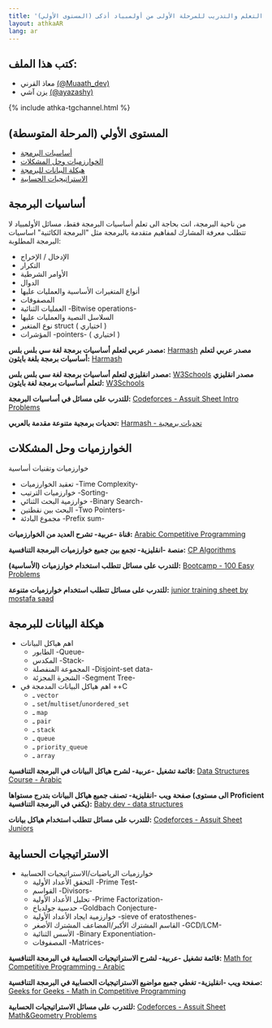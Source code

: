 ```yaml
---
title: '(المستوى الأولي) المواد العلمية المطلوبة ومصادر التعلم والتدريب للمرحلة الأولى من أولمبياد أذكى'
layout: athkaAR
lang: ar
---
```


<h2>كتب هذا الملف:</h2>
<ul>
    <li>معاذ القرني <a href="https://twitter.com/Muaath_dev" target="_blank">(@Muaath_dev)</a></li>
    <li>يزن آشي <a href="https://twitter.com/ayazashy" target="_blank">(@ayazashy)</a></li>
</ul>

{% include athka-tgchannel.html %}

## المستوى الأولي (المرحلة المتوسطة)
- [أساسيات البرمجة](#أساسيات-البرمجة)
- [الخوارزميات وحل المشكلات](#الخوارزميات-وحل-المشكلات)
- [هيكلة البيانات للبرمجة](#هيكلة-البيانات-للبرمجة)
- [الاستراتيجيات الحسابية](#الاستراتيجيات-الحسابية)

<a id="أساسيات-البرمجة"></a>
## أساسيات البرمجة
من ناحية البرمجة، انت بحاجة الى تعلم أساسيات البرمجة فقط، مسائل الأولمبياد لا تتطلب معرفة المشارك لمفاهيم متقدمة بالبرمجة مثل "البرمجة الكائنية"
اساسيات البرمجة المطلوبة: 
- الإدخال / الإخراج
- التكرار
- الأوامر الشرطية
- الدوال 
- أنواع المتغيرات الأساسية والعمليات عليها
- المصفوفات
- العمليات الثنائية -Bitwise operations-
- السلاسل النصية والعمليات عليها
- نوع المتغير struct ( اختياري ) 
- المؤشرات -pointers- ( اختياري )

**مصدر عربي لتعلم أساسيات برمجة لغة سي بلس بلس:** [Harmash](https://harmash.com/tutorials/cplusplus/overview)
**مصدر عربي لتعلم أساسيات برمجة بلغة بايثون:** [Harmash](https://harmash.com/tutorials/python/overview)

**مصدر انقليزي لتعلم أساسيات برمجة لغة سي بلس بلس:** [W3Schools](https://www.w3schools.com/cpp/)
**مصدر انقليزي لتعلم أساسيات برمجة لغة بايثون:** [W3Schools](https://www.w3schools.com/python/)

**للتدرب على مسائل في أساسيات البرمجة:** [Codeforces - Assuit Sheet Intro Problems](https://codeforces.com/group/MWSDmqGsZm/contest/219158)

**تحديات برمجية متنوعة مقدمة بالعربي:** [Harmash - تحديات برمجية](https://harmash.com/tutorials/algorithms-and-data-structure/overview)



<a id="الخوارزميات-وحل-المشكلات"></a>
## الخوارزميات وحل المشكلات
خوارزميات وتقنيات أساسية
- تعقيد الخوارزميات -Time Complexity-
- خوارزميات الترتيب -Sorting-
- خوارزمية البحث الثنائي -Binary Search-
- البحث بين نقطتين -Two Pointers-
- مجموع البادئة -Prefix sum-

**قناة -عربية- تشرح العديد من الخوارزميات:** [Arabic Competitive Programming](https://www.youtube.com/@ArabicCompetitiveProgramming/playlists)

**منصة -انقليزية- تجمع بين جميع خوارزميات البرمجة التنافسية:** [CP Algorithms](https://cp-algorithms.com/index.html)

**للتدرب على مسائل تتطلب استخدام خوارزميات (الأساسية):** [Bootcamp - 100 Easy Problems](https://codeforces.com/group/yg7WhsFsAp/contests)

**للتدرب على مسائل تتطلب استخدام خوارزميات متنوعة:** [junior training sheet by mostafa saad](https://docs.google.com/spreadsheets/d/1iJZWP2nS_OB3kCTjq8L6TrJJ4o-5lhxDOyTaocSYc-k/edit#gid=123190759)


<a id="هيكلة-البيانات-للبرمجة"></a>
## هيكلة البيانات للبرمجة
- اهم هياكل البيانات
  - الطابور -Queue-
  - المكدس -Stack-
  - المجموعة المنفصلة -Disjoint-set data-
  - الشجرة المجزئة -Segment Tree-
- اهم هياكل البيانات المدمجة في ++C
  - ـ `vector`
  - ـ `set`/`multiset`/`unordered_set`
  - ـ `map`
  - ـ `pair`
  - ـ `stack`
  - ـ `queue`
  - ـ `priority_queue`
  - ـ `array`

**قائمة تشغيل -عربية- لشرح هياكل البيانات في البرمجة التنافسية:** [Data Structures Course - Arabic](https://www.youtube.com/playlist?list=PLCInYL3l2AajqOUW_2SwjWeMwf4vL4RSp)

**صفحة ويب -انقليزية- تصنف جميع هياكل البيانات بتدرج مستواها (الى مستوى Proficient يكفي في البرمجة التنافسية):** [Baby dev - data structures](https://byby.dev/data-structures)

**للتدرب على مسائل تتطلب استخدام هياكل بيانات:** [Codeforces - Assuit Sheet Juniors](https://codeforces.com/group/c3FDl9EUi9/contests)

<a id="الاستراتيجيات-الحسابية"></a>
## الاستراتيجيات الحسابية
- خوارزميات الرياضيات/الاستراتيجيات الحسابية
  - التحقق الأعداد الأولية -Prime Test-
  - القواسم -Divisors-
  - تحليل الأعداد الأولية -Prime Factorization-
  - حدسية جولدباخ -Goldbach Conjecture-
  - خوارزمية ايجاد الأعداد الأولية -sieve of eratosthenes-
  - القاسم المشترك الأكبر/المضاعف المشترك الأصغر -GCD/LCM-
  - الأسس الثنائية -Binary Exponentiation-
  - المصفوفات -Matrices-

**قائمة تشغيل -عربية- لشرح الاستراتيجيات الحسابية في البرمجة التنافسية:** [Math for Competitive Programming - Arabic](https://www.youtube.com/playlist?list=PLPt2dINI2MIY7l5zyFd1W28rei3b-AXaJ)

**صفحة ويب -انقليزية- تغطي جميع مواضيع الاستراتيجيات الحسابية في البرمجة التنافسية:** [Geeks for Geeks - Math in Competitive Programming](https://www.geeksforgeeks.org/math-in-competitive-programming/)

**للتدرب على مسائل الاستراتيجيات الحسابية:** [Codeforces - Assuit Sheet Math&Geometry Problems](https://codeforces.com/group/MWSDmqGsZm/contest/223338)
